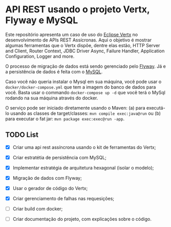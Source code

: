 # API REST usando o projeto Vertx, Flyway e MySQL

Este repositório apresenta um caso de uso do [Eclipse Vertx](https://vertx.io/) no desenvolvimento de APIs REST Assícronas. Aqui o objetivo é mostrar algumas ferramentas que o Vertx dispõe, dentre elas estão, HTTP Server and Client, Router Context, JDBC Driver Async, Failure Handler, Application Configuration, Logger and more.

O processo de migração de dados está sendo gerenciado pelo [Flyway](https://flywaydb.org/). Já e a persistência de dados é feita com o [MySQL](https://www.mysql.com/).

Caso você não queria instalar o Mysql em sua máquina, você pode usar o `docker/docker-compose.yml` que tem a imagem do banco de dados para você. Basta usar o commando `docker-compose up -d` que você terá o MySql rodando na sua máquina através do docker.

O serviço pode ser iniciado diretamente usando o Maven: (a) para executá-lo usando as classes de target/classes: `mvn compile exec:java@run` ou (b) para executar o fat jar: `mvn package exec:exec@run -app`.

## TODO List
- [x] Criar uma api rest assíncrona usando o kit de ferramentas do Vertx;
- [x] Criar estratétia de persistência com MySQL;
- [x] Implementar estratégia de arquitetura hexagonal (isolar o modelo);
- [x] Migração de dados com Flyway;
- [x] Usar o gerador de código do Vertx;
- [x] Criar gerenciamento de falhas nas requesições;
- [ ] Criar build com docker;
- [ ] Criar documentação do projeto, com explicações sobre o código.

